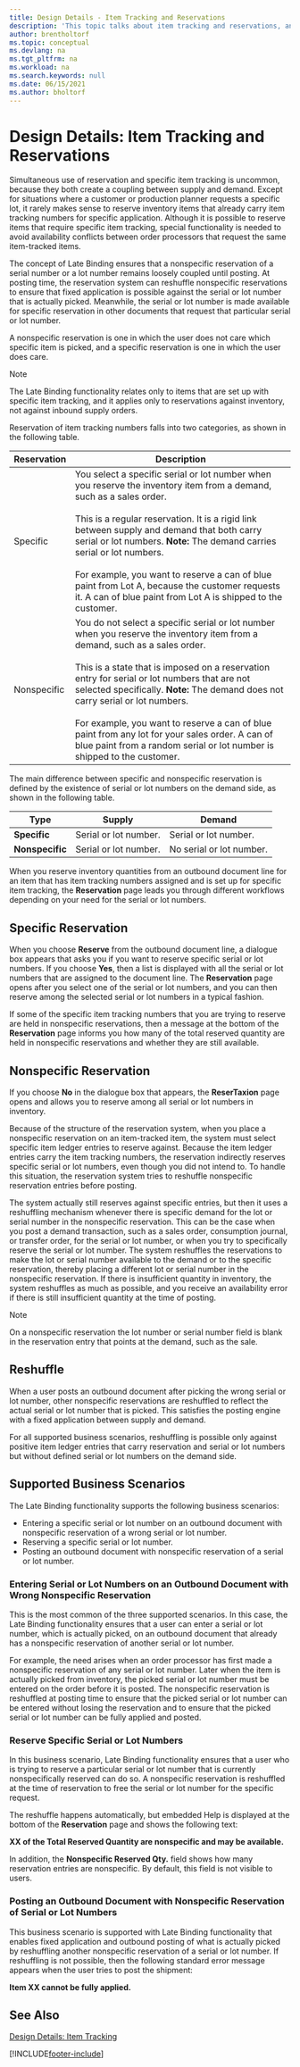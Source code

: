 ```yaml
---
title: Design Details - Item Tracking and Reservations
description: 'This topic talks about item tracking and reservations, and describes the concepts behind the two options.'
author: brentholtorf
ms.topic: conceptual
ms.devlang: na
ms.tgt_pltfrm: na
ms.workload: na
ms.search.keywords: null
ms.date: 06/15/2021
ms.author: bholtorf
---
```

# <a name="design-details-item-tracking-and-reservations"></a>Design Details: Item Tracking and Reservations

Simultaneous use of reservation and specific item tracking is uncommon, because they both create a coupling between supply and demand. Except for situations where a customer or production planner requests a specific lot, it rarely makes sense to reserve inventory items that already carry item tracking numbers for specific application. Although it is possible to reserve items that require specific item tracking, special functionality is needed to avoid availability conflicts between order processors that request the same item-tracked items.  
  
The concept of Late Binding ensures that a nonspecific reservation of a serial number or a lot number remains loosely coupled until posting. At posting time, the reservation system can reshuffle nonspecific reservations to ensure that fixed application is possible against the serial or lot number that is actually picked. Meanwhile, the serial or lot number is made available for specific reservation in other documents that request that particular serial or lot number.  
  
A nonspecific reservation is one in which the user does not care which specific item is picked, and a specific reservation is one in which the user does care.  
  
> [!NOTE]  
> The Late Binding functionality relates only to items that are set up with specific item tracking, and it applies only to reservations against inventory, not against inbound supply orders.  
  
Reservation of item tracking numbers falls into two categories, as shown in the following table.  
  
|Reservation|Description|  
|-----------------|---------------------------------------|  
|Specific|You select a specific serial or lot number when you reserve the inventory item from a demand, such as a sales order.<br /><br /> This is a regular reservation. It is a rigid link between supply and demand that both carry serial or lot numbers. **Note:**  The demand carries serial or lot numbers. <br /><br /> For example, you want to reserve a can of blue paint from Lot A, because the customer requests it. A can of blue paint from Lot A is shipped to the customer.|  
|Nonspecific|You do not select a specific serial or lot number when you reserve the inventory item from a demand, such as a sales order.<br /><br /> This is a state that is imposed on a reservation entry for serial or lot numbers that are not selected specifically. **Note:**  The demand does not carry serial or lot numbers. <br /><br /> For example, you want to reserve a can of blue paint from any lot for your sales order. A can of blue paint from a random serial or lot number is shipped to the customer.|  
  
The main difference between specific and nonspecific reservation is defined by the existence of serial or lot numbers on the demand side, as shown in the following table.  

| Type            | Supply                | Demand                   |
|-----------------|-----------------------|--------------------------|
| **Specific**    | Serial or lot number. | Serial or lot number.    |
| **Nonspecific** | Serial or lot number. | No serial or lot number. |
  
When you reserve inventory quantities from an outbound document line for an item that has item tracking numbers assigned and is set up for specific item tracking, the **Reservation** page leads you through different workflows depending on your need for the serial or lot numbers.  
  
## <a name="specific-reservation"></a>Specific Reservation
When you choose **Reserve** from the outbound document line, a dialogue box appears that asks you if you want to reserve specific serial or lot numbers. If you choose **Yes**, then a list is displayed with all the serial or lot numbers that are assigned to the document line. The **Reservation** page opens after you select one of the serial or lot numbers, and you can then reserve among the selected serial or lot numbers in a typical fashion.  
  
If some of the specific item tracking numbers that you are trying to reserve are held in nonspecific reservations, then a message at the bottom of the **Reservation** page informs you how many of the total reserved quantity are held in nonspecific reservations and whether they are still available.  
  
## <a name="nonspecific-reservation"></a>Nonspecific Reservation
If you choose **No** in the dialogue box that appears, the **ReserTaxion** page opens and allows you to reserve among all serial or lot numbers in inventory.  
  
Because of the structure of the reservation system, when you place a nonspecific reservation on an item-tracked item, the system must select specific item ledger entries to reserve against. Because the item ledger entries carry the item tracking numbers, the reservation indirectly reserves specific serial or lot numbers, even though you did not intend to. To handle this situation, the reservation system tries to reshuffle nonspecific reservation entries before posting.  
  
The system actually still reserves against specific entries, but then it uses a reshuffling mechanism whenever there is specific demand for the lot or serial number in the nonspecific reservation. This can be the case when you post a demand transaction, such as a sales order, consumption journal, or transfer order, for the serial or lot number, or when you try to specifically reserve the serial or lot number. The system reshuffles the reservations to make the lot or serial number available to the demand or to the specific reservation, thereby placing a different lot or serial number in the nonspecific reservation. If there is insufficient quantity in inventory, the system reshuffles as much as possible, and you receive an availability error if there is still insufficient quantity at the time of posting.  
  
> [!NOTE]  
>  On a nonspecific reservation the lot number or serial number field is blank in the reservation entry that points at the demand, such as the sale.  
  
## <a name="reshuffle"></a>Reshuffle
When a user posts an outbound document after picking the wrong serial or lot number, other nonspecific reservations are reshuffled to reflect the actual serial or lot number that is picked. This satisfies the posting engine with a fixed application between supply and demand.  
  
For all supported business scenarios, reshuffling  is possible only against positive item ledger entries that carry reservation and serial or lot numbers but without defined serial or lot numbers on the demand side.  
  
## <a name="supported-business-scenarios"></a>Supported Business Scenarios
The Late Binding functionality supports the following business scenarios:  
  
* Entering a specific serial or lot number on an outbound document with nonspecific reservation of a wrong serial or lot number.  
* Reserving a specific serial or lot number.  
* Posting an outbound document with nonspecific reservation of a serial or lot number.  
  
### <a name="entering-serial-or-lot-numbers-on-an-outbound-document-with-wrong-nonspecific-reservation"></a>Entering Serial or Lot Numbers on an Outbound Document with Wrong Nonspecific Reservation
This is the most common of the three supported scenarios. In this case, the Late Binding functionality ensures that a user can enter a serial or lot number, which is actually picked, on an outbound document that already has a nonspecific reservation of another serial or lot number.  
  
For example, the need arises when an order processor has first made a nonspecific reservation of any serial or lot number. Later when the item is actually picked from inventory, the picked serial or lot number must be entered on the order before it is posted. The nonspecific reservation is reshuffled at posting time to ensure that the picked serial or lot number can be entered without losing the reservation and to ensure that the picked serial or lot number can be fully applied and posted.  
  
### <a name="reserve-specific-serial-or-lot-numbers"></a>Reserve Specific Serial or Lot Numbers
In this business scenario, Late Binding functionality ensures that a user who is trying to reserve a particular serial or lot number that is currently nonspecifically reserved can do so. A nonspecific reservation is reshuffled at the time of reservation to free the serial or lot number for the specific request.  
  
The reshuffle happens automatically, but embedded Help is displayed at the bottom of the **Reservation** page and shows the following text:  
  
**XX of the Total Reserved Quantity are nonspecific and may be available.**  
  
In addition, the **Nonspecific Reserved Qty.** field shows how many reservation entries are nonspecific. By default, this field is not visible to users.  
  
### <a name="posting-an-outbound-document-with-nonspecific-reservation-of-serial-or-lot-numbers"></a>Posting an Outbound Document with Nonspecific Reservation of Serial or Lot Numbers
This business scenario is supported with Late Binding functionality that enables fixed application and outbound posting of what is actually picked by reshuffling another nonspecific reservation of a serial or lot number. If reshuffling is not possible, then the following standard error message appears when the user tries to post the shipment:  
  
**Item XX cannot be fully applied.**  
  
## <a name="see-also"></a>See Also
[Design Details: Item Tracking](design-details-item-tracking.md)

[!INCLUDE[footer-include](includes/footer-banner.md)]
